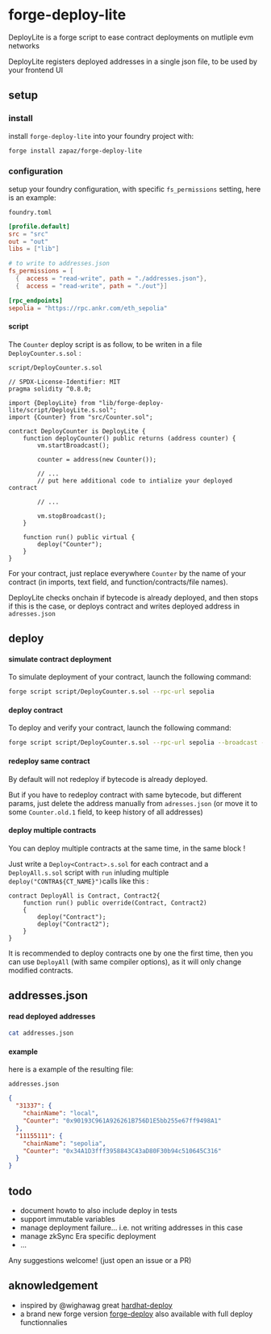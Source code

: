 # forge-deploy-lite

DeployLite is a forge script to ease contract deployments on mutliple evm networks

DeployLite registers deployed addresses in a single json file, to be used by your frontend UI

## setup

### install

install `forge-deploy-lite` into your foundry project with:

```sh
forge install zapaz/forge-deploy-lite
```

### configuration

setup your foundry configuration, with specific `fs_permissions` setting,
here is an example:

`foundry.toml`

```toml
[profile.default]
src = "src"
out = "out"
libs = ["lib"]

# to write to addresses.json
fs_permissions = [
  {  access = "read-write", path = "./addresses.json"},
  {  access = "read-write", path = "./out"}]

[rpc_endpoints]
sepolia = "https://rpc.ankr.com/eth_sepolia"
```

#### script

The `Counter` deploy script is as follow, to be writen in a file `DeployCounter.s.sol` :

`script/DeployCounter.s.sol`

```solidity
// SPDX-License-Identifier: MIT
pragma solidity ^0.8.0;

import {DeployLite} from "lib/forge-deploy-lite/script/DeployLite.s.sol";
import {Counter} from "src/Counter.sol";

contract DeployCounter is DeployLite {
    function deployCounter() public returns (address counter) {
        vm.startBroadcast();

        counter = address(new Counter());

        // ...
        // put here additional code to intialize your deployed contract

        // ...

        vm.stopBroadcast();
    }

    function run() public virtual {
        deploy("Counter");
    }
}
```

For your contract, just replace everywhere `Counter` by the name of your contract (in imports, text field, and function/contracts/file names).

DeployLite checks onchain if bytecode is already deployed, and then stops if this is the case, or deploys contract and writes deployed address in `adresses.json`

## deploy

#### simulate contract deployment

To simulate deployment of your contract, launch the following command:

```bash
forge script script/DeployCounter.s.sol --rpc-url sepolia
```

#### deploy contract

To deploy and verify your contract, launch the following command:

```bash
forge script script/DeployCounter.s.sol --rpc-url sepolia --broadcast --verify  --<wallet params>
```

#### redeploy same contract

By default will not redeploy if bytecode is already deployed.

But if you have to redeploy contract with same bytecode, but different params, just delete the address manually from `adresses.json` (or move it to some `Counter.old.1` field, to keep history of all addresses)

#### deploy multiple contracts

You can deploy multiple contracts at the same time, in the same block !

Just write a `Deploy<Contract>.s.sol` for each contract and a `DeployAll.s.sol` script with `run` inluding multiple `deploy("CONTRA${CT_NAME}")`calls like this :

```solidity
contract DeployAll is Contract, Contract2{
    function run() public override(Contract, Contract2)
    {
        deploy("Contract");
        deploy("Contract2");
    }
}
```

It is recommended to deploy contracts one by one the first time, then you can use `DeployAll` (with same compiler options), as it will only change modified contracts.

## addresses.json

#### read deployed addresses

```bash
cat addresses.json
```

#### example

here is a example of the resulting file:

`addresses.json`

```json
{
  "31337": {
    "chainName": "local",
    "Counter": "0x90193C961A926261B756D1E5bb255e67ff9498A1"
  },
  "11155111": {
    "chainName": "sepolia",
    "Counter": "0x34A1D3fff3958843C43aD80F30b94c510645C316"
  }
}
```

## todo
- document howto to also include deploy in tests
- support immutable variables
- manage deployment failure... i.e. not writing addresses in this case
- manage zkSync Era specific deployment
- ...

Any suggestions welcome! (just open an issue or a PR)

## aknowledgement

- inspired by @wighawag great [hardhat-deploy](https://github.com/wighawag/hardhat-deploy)
- a brand new forge version [forge-deploy](https://github.com/wighawag/forge-deploy) also available with full deploy functionnalies
